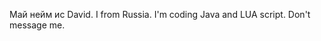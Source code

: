 Май нейм ис David.
I from Russia.
I'm coding Java and LUA script.
Don't message me.
<!---
Screygg/Screygg is a ✨ special ✨ repository because its `README.md` (this file) appears on your GitHub profile.
You can click the Preview link to take a look at your changes.
--->
